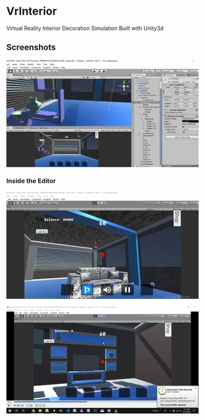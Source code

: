 # VrInterior
 Virtual Reality Interior Decoration Simulation Built with Unity3d
 
 ## Screenshots
 
![Image 1](https://github.com/Khelechy/VrInterior/blob/master/Screenshot%20(19).png)

### Inside the Editor
![Image 1](https://github.com/Khelechy/VrInterior/blob/master/Screenshot%20(18).png)

![Image 1](https://github.com/Khelechy/VrInterior/blob/master/Screenshot%20(15).png)
